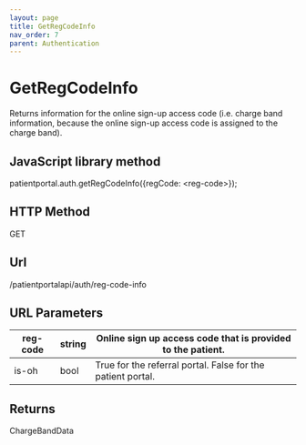 ```yaml
---
layout: page
title: GetRegCodeInfo
nav_order: 7
parent: Authentication
---
```


# GetRegCodeInfoReturns information for the online sign-up access code (i.e. charge band information, because the online sign-up access code is assigned to the charge band).## JavaScript library methodpatientportal.auth.getRegCodeInfo({regCode: &lt;reg-code&gt;});## HTTP MethodGET## ****Url****/patientportalapi/auth/reg-code-info## URL Parameters| reg-code | string | Online sign up access code that is provided to the patient. || --- | --- | --- || is-oh | bool | True for the referral portal. False for the patient portal. |## ReturnsChargeBandData